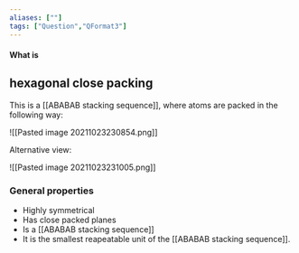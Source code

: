 ```yaml
---
aliases: [""]
tags: ["Question","QFormat3"]
---
```


#### What is
## hexagonal close packing
This is a [[ABABAB stacking sequence]], where atoms are packed in the following way:

![[Pasted image 20211023230854.png]]

Alternative view:

![[Pasted image 20211023231005.png]]

### General properties
- Highly symmetrical
- Has close packed planes
- Is a [[ABABAB stacking sequence]]
- It is the smallest reapeatable unit of the [[ABABAB stacking sequence]].